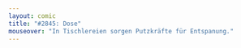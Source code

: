 ```yaml
---
layout: comic
title: "#2845: Dose"
mouseover: "In Tischlereien sorgen Putzkräfte für Entspanung."
---
```

